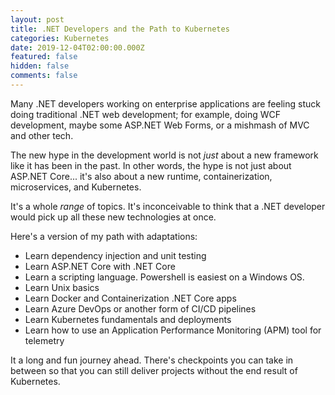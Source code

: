 ```yaml
---
layout: post
title: .NET Developers and the Path to Kubernetes
categories: Kubernetes
date: 2019-12-04T02:00:00.000Z
featured: false
hidden: false
comments: false
---
```

Many .NET developers working on enterprise applications are feeling stuck doing traditional .NET web development; for example, doing WCF development, maybe some ASP.NET Web Forms, or a mishmash of MVC and other tech. 

The new hype in the development world is not _just_ about a new framework like it has been in the past. In other words, the hype is not just about ASP.NET Core... it's also about a new runtime, containerization, microservices, and Kubernetes. 

It's a whole _range_ of topics. It's inconceivable to think that a .NET developer would pick up all these new technologies at once.

Here's a version of my path with adaptations:

- Learn dependency injection and unit testing
- Learn ASP.NET Core with .NET Core
- Learn a scripting language. Powershell is easiest on a Windows OS.
- Learn Unix basics
- Learn Docker and Containerization .NET Core apps
- Learn Azure DevOps or another form of CI/CD pipelines
- Learn Kubernetes fundamentals and deployments
- Learn how to use an Application Performance Monitoring (APM) tool for telemetry

It a long and fun journey ahead. There's checkpoints you can take in between so that you can still deliver projects without the end result of Kubernetes.
